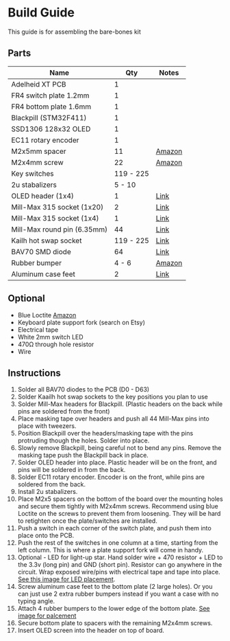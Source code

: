 # Build Guide

This guide is for assembling the bare-bones kit

## Parts
| Name                   | Qty | Notes |
| ---------              | --- | ----- |
| Adelheid XT PCB        | 1   |
| FR4 switch plate 1.2mm | 1   |
| FR4 bottom plate 1.6mm | 1   |
| Blackpill (STM32F411)  | 1   |
| SSD1306 128x32 OLED    | 1   |
| EC11 rotary encoder    | 1   |
| M2x5mm spacer          | 11  | [Amazon](https://www.amazon.com/gp/product/B00R1ISEW0/)
| M2x4mm screw           | 22  | [Amazon](https://www.amazon.com/gp/product/B082XXWTXJ/)
| Key switches           | 119 - 225 |
| 2u stabalizers         | 5 - 10    |
| OLED header (1x4)      | 1   | [Link](https://www.mouser.com/ProductDetail/517-929850-01-04-RA)
| Mill-Max 315 socket (1x20) | 2   | [Link](https://www.mouser.com/ProductDetail/Mill-Max/315-93-120-41-001000?qs=sGAEpiMZZMvlX3nhDDO4AF3r3Xqn7mCj9OyqbTK4Na8%3D)
| Mill-Max 315 socket (1x4) | 1   | [Link](https://www.mouser.com/ProductDetail/Mill-Max/315-13-104-41-003000?qs=sGAEpiMZZMvlX3nhDDO4ADjGXzRyAu%252BaiNAsvte6tSs%3D)
| Mill-Max round pin (6.35mm) | 44   | [Link](https://www.mouser.com/ProductDetail/575-3320000150000030)
| Kailh hot swap socket  | 119 - 225 | [Link](https://www.aliexpress.com/item/2255800865526224.html?spm=a2g0o.order_list.0.0.71e51802oef56x&gatewayAdapt=4itemAdapt)
| BAV70 SMD diode        | 64  | [Link](https://www.digikey.com/en/products/detail/onsemi/BAV70LT3G/1475508)
| Rubber bumper          | 4 - 6 | [Amazon](https://www.amazon.com/gp/product/B088T7XMCY/)
| Aluminum case feet     | 2   | [Link](https://www.aliexpress.com/item/3256802898681398.html?spm=a2g0o.order_list.0.0.71e51802oef56x)

## Optional
* Blue Loctite [Amazon](https://www.amazon.com/gp/product/B000I1RSNS/)
* Keyboard plate support fork (search on Etsy)
* Electrical tape
* White 2mm switch LED
* 470Ω through hole resistor
* Wire

## Instructions

1. Solder all BAV70 diodes to the PCB (D0 - D63)
2. Solder Kaailh hot swap sockets to the key positions you plan to use
3. Solder Mill-Max headers for Blackpill.  (Plastic headers on the back while pins are soldered from the front)
4. Place masking tape over headers and push all 44 Mill-Max pins into place with tweezers.
5. Position Blackpill over the headers/masking tape with the pins protruding though the holes.  Solder into place.
6. Slowly remove Blackpill, being careful not to bend any pins.  Remove the masking tape push the Blackpill back in place.
7. Solder OLED header into place.  Plastic header will be on the front, and pins will be soldered in from the back.
8. Solder EC11 rotary encoder.  Encoder is on the front, while pins are soldered from the back.
9. Install 2u stabalizers.
10. Place M2x5 spacers on the bottom of the board over the mounting holes and secure them tightly with M2x4mm screws.  Recommend using blue Loctite on the screws to prevent them from loosening.  They will be hard to retighten once the plate/switches are installed.
11. Push a switch in each corner of the switch plate, and push them into place onto the PCB.
12. Push the rest of the switches in one column at a time, starting from the left column.  This is where a plate support fork will come in handy.
13. Optional - LED for light-up star.  Hand solder wire + 470 resistor + LED to the 3.3v (long pin) and GND (short pin).  Resistor can go anywhere in the circuit.  Wrap exposed wire/pins with electrical tape and tape into place.  [See this image for LED placement](https://imgur.com/45BqOUW).
14. Screw aluminum case feet to the bottom plate (2 large holes).  Or you can just use 2 extra rubber bumpers instead if you want a case with no typing angle.
15. Attach 4 rubber bumpers to the lower edge of the bottom plate.  [See image for palcement](https://imgur.com/AwumD0c)
16. Secure bottom plate to spacers with the remaining M2x4mm screws.
17. Insert OLED screen into the header on top of board.